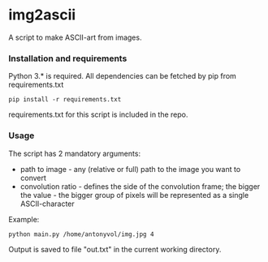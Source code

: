 # img2ascii
A script to make ASCII-art from images.
### Installation and requirements
Python 3.* is required. All dependencies can be fetched by pip from requirements.txt
```
pip install -r requirements.txt
```
requirements.txt for this script is included in the repo.
### Usage
The script has 2 mandatory arguments:
* path to image - any (relative or full) path to the image you want to convert
* convolution ratio - defines the side of the convolution frame; the bigger the value - the bigger group of pixels will be represented as a single ASCII-character

Example:
```
python main.py /home/antonyvol/img.jpg 4
```
Output is saved to file "out.txt" in the current working directory.

